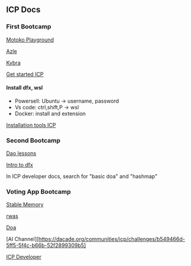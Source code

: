## ICP Docs
### First Bootcamp
[Motoko Playground](https://m7sm4-2iaaa-aaaab-qabra-cai.raw.ic0.app/)

[Azle](https://demergent-labs.github.io/azle/)

[Kybra](https://demergent-labs.github.io/kybra/the_kybra_book.html)

[Get started ICP](https://internetcomputer.org/docs/current/developer-docs/getting-started/overview-of-icp)

#### Install dfx, wsl
- Powersell: Ubuntu -> username, password
- Vs code: ctrl,shift,P -> wsl 
- Docker: install and extension

[Installation tools ICP](https://internetcomputer.org/docs/current/developer-docs/getting-started/install/)

### Second Bootcamp
[Dao lessons](https://nnri3-7qaaa-aaaaj-qa3qa-cai.icp0.io/)

[Intro to dfx](https://internetcomputer.org/docs/current/tutorials/developer-journey/level-0/intro-dfx)

In ICP developer docs, search for "basic doa" and "hashmap" 

### Voting App Bootcamp
[Stable Memory](https://internetcomputer.org/docs/current/motoko/main/stable-memory/stablememory)

[rwas](https://blog.chain.link/real-world-assets-rwas-explained/)

[Doa](https://nns.ic0.app/)

[AI Channel][https://dacade.org/communities/icp/challenges/b549466d-5ff5-5f4c-b66b-52f2899309b5]

[ICP Developer](https://www.youtube.com/playlist?list=PLuhDt1vhGcrdR2h6nPNylXKS4u8L-efvD)
